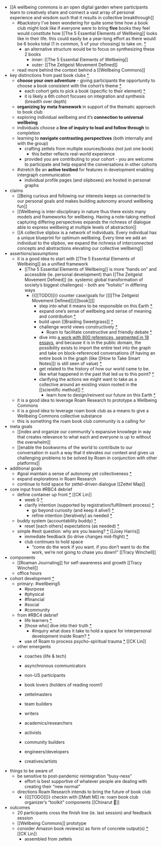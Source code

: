 - [[A wellbeing commons is an open digital garden where participants learn to creatively share and connect a vast array of personal experience and wisdom such that it results in collective breakthrough]]
    - #backstory I've been wondering for quite some time how a book club might look like if everyone were to bring **five** books they feel would constitute how [[The 5 Essential Elements of Wellbeing]] looks like in their life.  this could easily be a year-long effort as there would be 6 books total (1 in common, 5 of your choosing) to take on. [*](((UGBQZpeIX)))
        - an alternative structure would be to focus on synthesizing these 2 books
            - inner: [[The 5 Essential Elements of Wellbeing]]
            - outer: [[The Zeitgeist Movement Defined]]
    - read more behind the context behind a [[Wellbeing Commons]]
- key distinctions from past book clubs [*](((WQ8ZpOe-l)))
    - **choose your own adventure** - giving participants the opportunity to choose a book consistent with the cohort’s theme [*](((P34QxngDt)))
        - each cohort gets to pick a book (specific to their element) [*](((rHn7OC0wj)))
        - it is likely a 6th cohort focuses on integration and synthesis (breadth over depth)
    - **organizing by meta framework** in support of the thematic approach to book club
    - exploring individual wellbeing and it’s **connection to universal wellbeing** 
    - individuals choose a **line of inquiry to lead and follow through** to completion
    - learning to **navigate contrasting perspectives** (both internally and with the group)
        - crafting zettels from multiple sources/books (not just one book)
            - this better reflects real-world experience
        - provided you are contributing to your cohort - you are welcome to participate and help expand the conversations in other cohorts
    -  #stretch Be an **active testbed** for features in development enabling intergraph communication
        - individual profile pages (and slipboxes) are hosted in personal graphs
- claims
    - [[Being curious and following our interests keeps us connected to our personal goals and makes building autonomy around wellbeing fun]]
    - [[Wellbeing is inter-disciplinary in nature thus there exists many models and frameworks for wellbeing. Having a note-taking method capturing differing perspectives expands the richness of dialogue able to express wellbeing at multiple levels of abstraction]]
    - [[A collective slipbox is a network of individuals. Every individual has a unique blueprint for optimum wellbeing. Every time we add an individual to the slipbox, we expand the richness of interconnected concepts and abstractions elevating our collective wellbeing]]
- assertions/assumptions
    - it is a good idea to start with [[The 5 Essential Elements of Wellbeing]] as a unified framework
        - [[The 5 Essential Elements of Wellbeing]] is more “hands on” and accessible (ie. personal development) than [[The Zeitgeist Movement Defined]] (ie. systemic global transformation of society’s biggest challenges) - both are "holistic" in differing ways
            - {{[[TODO]]}} counter case/goals for [[[[The Zeitgeist Movement Defined]]/[[book]]]]
                - step into what it means to be responsible on this Earth [*](((8xMihLfeG)))
                - expand one’s sense of wellbeing and sense of meaning and contribution [*](((pgK-kvOsd)))
                - build upon [[Braiding Sweetgrass]] [*](((hbBY7IlM9)))
                - challenge world views constructively [*](((fAgaE41vd)))
                    - Roam to facilitate constructive and friendly debate [*](((zHapS1Bio)))
                - dive into [a work with 800 references, segmented in 18 essays](https://www.thezeitgeistmovement.com/education/), and because it is in the public domain, the possibility exists to import the entire text into the graph and take on block-referenced conversations (if having an entire book in the graph (like [[How to Take Smart Notes]]) is still seen of value) [*](((fdtBXesD3)))
                - get related to the history of how our world came to be.  like what happened in the past that led us to this point? [*](((aVZsIusVR)))
                - clarifying the actions we might want to take as a collective around an existing vision rooted in the [[scientific method]] [*](((K5W25N4IJ)))
                    - learn how to design/reinvent our future on this Earth [*](((dMKVttQRR)))
    - it is a good idea to leverage Roam Research to prototype a Wellbeing Commons
    - it is a good idea to leverage roam book club as a means to give a Wellbeing Commons collective substance
    - this is something the roam book club community is a calling for
- meta goals
    - [[index and organize our community's expansive knowlege in way that creates relevance to what each and everyone is up to without the overwhelm]]
    - [[enable the bookworms of the world to contribute to our conversation in such a way that it elevates our context and gives us challenging problems to be solved by Roam in conjunction with other platforms]]
- additional goals
    - #goal maintain a sense of autonomy yet collectiveness [*](((iy7_nYQ9r)))
    - expand explorations in Roam Research
    - continue to hold space for zettel-driven dialogue [[Zettel Map]]
- core input from #RBC4 debrief
    - define container up front [*](((fRV1E1QP-))) [[CK Lin]]
        - week 0 [*](((CD1EzjuxP)))
        - clarify intention (supported by registration/fulfillment process) [*](((O2R0AGxQE)))
            - go beyond curiosity (and keep it alive!) [*](((BcxXlwy5w)))
            - refine intention [iteratively] as needed [*](((R_VWPle8H)))
    - buddy system (accountability buddy) [*](((S5yhD2dHb)))
        - reset [each others] expectations (as needed) [*](((bpbBaBmm9)))
    - simple #exit question: why are you leaving? [*](((vsC0QqoUX))) [[Joey Harris]]
        - immediate feedback (to drive changes mid-flight) [*](((NCDMddvGw)))
        - club continues to hold space
            - “come do the work if you want. if you don’t want to do the work, we’re not going to chase you down!” [[Tracy Winchell]]
- components
    - [[Roaman Journaling]] for self-awareness and growth [[Tracy Winchell]]
    - office hours
- cohort development [*](((s3i415Qa-)))
    - primary: #wellbeing5
        - #purpose
        - #physical
        - #financial
        - #social
        - #community
    - from #RBC4 debrief
        - life learners [*](((pxD5xdf5p)))
        - [those who] dive into their truth [*](((G3sVrsdET)))
            - #inquiry what does it take to hold a space for interpersonal development inside Roam? [*](((81yKe4iIG)))
        - use of Roam to process psycho-spiritual trauma [*](((p4DBkXdcX))) [[CK Lin]]
    - other emergents
        - coaches (life & tech)
        - asynchronous communicators
        - non-US participants
        - book lovers (holders of reading room!)
        - zettelmasters
        - team builders
        - writers
        - academics/researchers
        - activists
        - community builders

        - engineers/developers
        - creatives/artists
- things to be aware of
    - be sensitive to post-pandemic reintegration “busy-ness”
        - effort is best supportive of whatever people are dealing with creating their “new normal”
    - directions Roam Research intends to bring the future of book club
        - {{[[TODO]]}} checkin with [[Matt M]] re: roam book club organizer’s “toolkit” components [[Chinarut 🦥]]
- outcomes
    - 20 participants cross the finish line (ie. last session) and feedback session
    - [[Wellbeing Commons]] prototype
    - consider Amazon book review(s) as form of concrete output(s) [*](((iH0M9vyGW))) [[CK Lin]]
        - assembled from zettels
